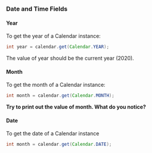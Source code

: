 ### Date and Time Fields

#### Year
To get the year of a Calendar instance:
```java
int year = calendar.get(Calendar.YEAR);
```
The value of year should be the current year (2020).

#### Month
To get the month of a Calendar instance:
```java
int month = calendar.get(Calendar.MONTH);
```
__Try to print out the value of month. What do you notice?__

#### Date
To get the date of a Calendar instance
```java
int month = calendar.get(Calendar.DATE);
```

